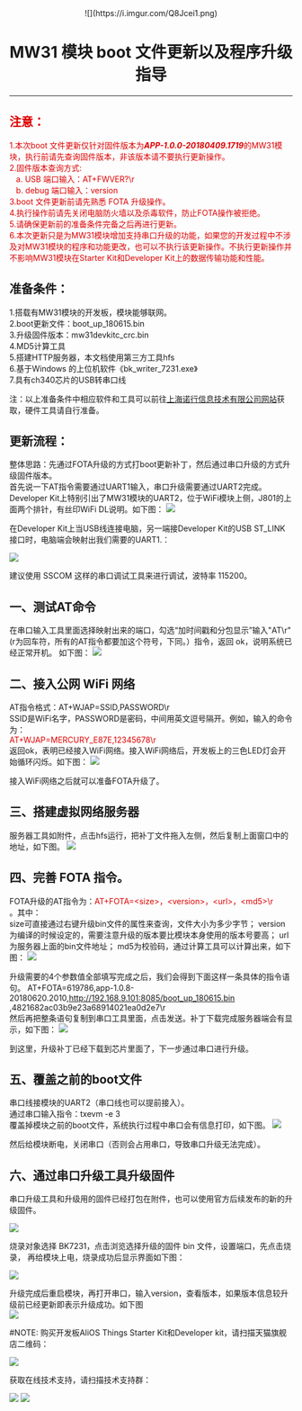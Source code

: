 <center>![](https://i.imgur.com/Q8Jcei1.png)</center>

# <center>MW31 模块 boot 文件更新以及程序升级指导</center>
                                  
---

## <font color="#dd0000">注意：
1.本次boot 文件更新仅针对固件版本为***APP-1.0.0-20180409.1719***的MW31模块，执行前请先查询固件版本，非该版本请不要执行更新操作。  
2.固件版本查询方式:  
&nbsp;&nbsp; a. USB 端口输入：AT+FWVER?\r  
&nbsp;&nbsp; b. debug 端口输入：version  
3.boot 文件更新前请先熟悉 FOTA 升级操作。  
4.执行操作前请先关闭电脑防火墙以及杀毒软件，防止FOTA操作被拒绝。  
5.请确保更新前的准备条件完备之后再进行更新。  
6.本次更新只是为MW31模块增加支持串口升级的功能，如果您的开发过程中不涉及对MW31模块的程序和功能更改，也可以不执行该更新操作。不执行更新操作并不影响MW31模块在Starter Kit和Developer Kit上的数据传输功能和性能。</font></br>

## 准备条件：
1.搭载有MW31模块的开发板，模块能够联网。  
2.boot更新文件：boot_up_180615.bin  
3.升级固件版本：mw31devkitc_crc.bin  
4.MD5计算工具  
5.搭建HTTP服务器，本文档使用第三方工具hfs  
6.基于Windows 的上位机软件《bk_writer_7231.exe》  
7.具有ch340芯片的USB转串口线 
 
注：以上准备条件中相应软件和工具可以前往[上海诺行信息技术有限公司网站](http://www.notioni.com/#/source)获取，硬件工具请自行准备。

## 更新流程：
整体思路：先通过FOTA升级的方式打boot更新补丁，然后通过串口升级的方式升级固件版本。  
首先说一下AT指令需要通过UART1输入，串口升级需要通过UART2完成。  
Developer Kit上特别引出了MW31模块的UART2，位于WiFi模块上侧，J801的上面两个排针，有丝印WiFi DL说明。如下图：
![](https://i.imgur.com/1COfUSQ.jpg)


在Developer Kit上当USB线连接电脑，另一端接Developer Kit的USB ST_LINK 接口时，电脑端会映射出我们需要的UART1.：

![](https://i.imgur.com/tTzYmWA.jpg)

建议使用 SSCOM 这样的串口调试工具来进行调试，波特率 115200。



## 一、测试AT命令
在串口输入工具里面选择映射出来的端口，勾选“加时间戳和分包显示”输入"AT\r"(r为回车符，所有的AT指令都要加这个符号，下同。）指令，返回 ok，说明系统已经正常开机。
如下图：
![](https://i.imgur.com/aoz1ee9.jpg)

## 二、接入公网 WiFi 网络
AT指令格式：AT+WJAP=SSID,PASSWORD\r  
SSID是WiFi名字，PASSWORD是密码，中间用英文逗号隔开。例如，输入的命令为：  
<font color="#dd0000">AT+WJAP=MERCURY_E87E,12345678\r</font></br>
返回ok，表明已经接入WiFi网络。接入WiFi网络后，开发板上的三色LED灯会开始循环闪烁。如下图：
![](https://i.imgur.com/oZQUpEK.jpg)


接入WiFi网络之后就可以准备FOTA升级了。

## 三、搭建虚拟网络服务器
服务器工具如附件，点击hfs运行，把补丁文件拖入左侧，然后复制上面窗口中的地址，如下图。
![](https://i.imgur.com/TjDIHAI.jpg)

## 四、完善 FOTA 指令。
FOTA升级的AT指令为：<font color="#dd0000">AT+FOTA=\<size>，\<version>，\<url>，\<md5>\r</font></br>。其中：  
size可直接通过右键升级bin文件的属性来查询，文件大小为多少字节；
version为编译的时候设定的，需要注意升级的版本要比模块本身使用的版本号要高；
url为服务器上面的bin文件地址；
md5为校验码，通过计算工具可以计算出来，如下图：
![](https://i.imgur.com/09ABzj2.jpg)


升级需要的4个参数值全部填写完成之后，我们会得到下面这样一条具体的指令语句。
AT+FOTA=619786,app-1.0.8-20180620.2010,<font color="#dd0000">http://192.168.9.101:8085/boot_up_180615.bin</font></br>,4821682ac03b9e23a68914021ea0d2e7\r  
然后再把整条语句复制到串口工具里面，点击发送。补丁下载完成服务器端会有显示，如下图：
![](https://i.imgur.com/jsBbIP9.jpg)

到这里，升级补丁已经下载到芯片里面了，下一步通过串口进行升级。

## 五、覆盖之前的boot文件
串口线接模块的UART2（串口线也可以提前接入）。  
通过串口输入指令：txevm -e 3  
覆盖掉模块之前的boot文件，系统执行过程中串口会有信息打印，如下图。
![](https://i.imgur.com/MLdGiVg.jpg)

然后给模块断电，关闭串口（否则会占用串口，导致串口升级无法完成）。  

## 六、通过串口升级工具升级固件
串口升级工具和升级用的固件已经打包在附件，也可以使用官方后续发布的新的升级固件。  

![](https://i.imgur.com/Wqq6qJE.jpg)

烧录对象选择 BK7231，点击浏览选择升级的固件 bin 文件，设置端口，先点击烧录， 再给模块上电，烧录成功后显示界面如下图：

![](https://i.imgur.com/x0IA4YN.jpg)

升级完成后重启模块，再打开串口，输入version，查看版本，如果版本信息较升级前已经更新即表示升级成功。如下图  
![](https://i.imgur.com/5EtbfXq.jpg)




#NOTE:
购买开发板AliOS Things Starter Kit和Developer kit，请扫描天猫旗舰店二维码：

![](https://i.imgur.com/VxHonLB.png)

获取在线技术支持，请扫描技术支持群：

![](https://i.imgur.com/uyT4v0Y.png)
![](https://i.imgur.com/rqjjjA0.jpg)